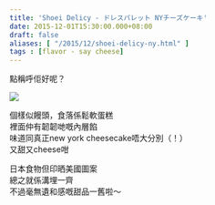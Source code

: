 ```yaml
---
title: 'Shoei Delicy - ドレスパレット NYチーズケーキ'
date: 2015-12-01T15:30:00.000+08:00
draft: false
aliases: [ "/2015/12/shoei-delicy-ny.html" ]
tags : [flavor - say cheese]
---
```


點稱呼佢好呢？  

[![](https://c1.staticflickr.com/9/8437/29278896586_5088fcc121_z.jpg)](https://c1.staticflickr.com/9/8437/29278896586_5088fcc121_z.jpg)

個樣似饅頭，食落係鬆軟蛋糕  
裡面仲有韌韌哋嘅內層餡  
味道同真正new york cheesecake唔大分別（！）  
又甜又cheese咁  
  
日本食物但印晒美國圖案  
總之就係溝埋一齊  
不過毫無遺和感嘅甜品一舊啦～